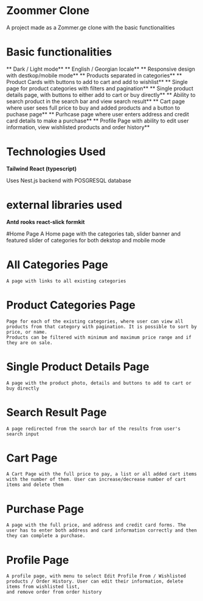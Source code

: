 # Zoommer Clone

A project made as a Zommer.ge clone with the basic functionalities

# Basic functionalities
 ** Dark / Light mode**
 ** English / Georgian locale**
 ** Responsive design with destkop/mobile mode**
 ** Products separated in categories**
 ** Product Cards with buttons to add to cart and add to wishlist**
 ** Single page for product categories with filters and pagination**
 ** Single product details page, with buttons to either add to cart or buy directly**
 ** Ability to search product in the search bar and view search result**
 ** Cart page where user sees full price to buy and added products and a button to puchase page**
 ** Purhcase page where user enters address and credit card details to make a purchase**
 ** Profile Page with ability to edit user information, view wishlisted products and order history**

# Technologies Used

**Tailwind**
**React (typescript)**

Uses Nest.js backend with POSGRESQL database

# external libraries used

**Antd**
**rooks**
**react-slick**
**formkit**

#Home Page
A Home page with the categories tab, slider banner and featured slider of categories for both dekstop and mobile mode

# All Categories Page

    A page with links to all existing categories

# Product Categories Page
    Page for each of the existing categories, where user can view all products from that category with pagination. It is possible to sort by price, or name. 
    Products can be filtered with minimum and maximum price range and if they are on sale.

# Single Product Details Page
    A page with the product photo, details and buttons to add to cart or  buy directly

# Search Result Page
    A page redirected from the search bar of the results from user's search input

# Cart Page
    A Cart Page with the full price to pay, a list or all added cart items with the number of them. User can increase/decrease number of cart items and delete them

# Purchase Page 
    A page with the full price, and address and credit card forms. The user has to enter both address and card information correctly and then they can complete a purchase.

# Profile Page
    A profile page, with menu to select Edit Profile From / Wishlisted products / Order History. User can edit their information, delete items from wishlisted list, 
    and remove order from order history